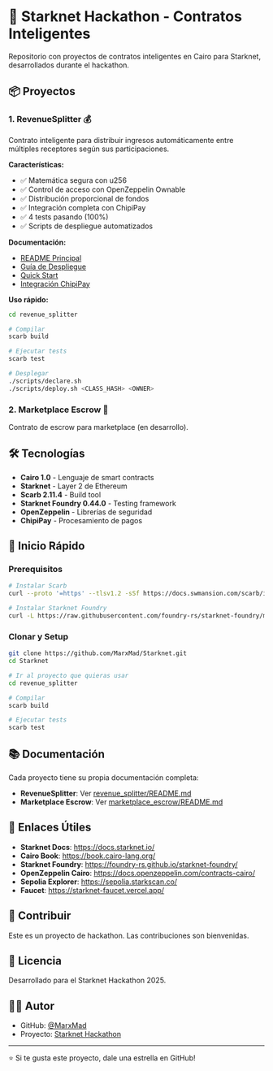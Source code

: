 # 🚀 Starknet Hackathon - Contratos Inteligentes

Repositorio con proyectos de contratos inteligentes en Cairo para Starknet, desarrollados durante el hackathon.

## 📦 Proyectos

### 1. RevenueSplitter 💰

Contrato inteligente para distribuir ingresos automáticamente entre múltiples receptores según sus participaciones.

**Características:**
- ✅ Matemática segura con u256
- ✅ Control de acceso con OpenZeppelin Ownable
- ✅ Distribución proporcional de fondos
- ✅ Integración completa con ChipiPay
- ✅ 4 tests pasando (100%)
- ✅ Scripts de despliegue automatizados

**Documentación:**
- [README Principal](./revenue_splitter/README.md)
- [Guía de Despliegue](./revenue_splitter/DEPLOYMENT.md)
- [Quick Start](./revenue_splitter/QUICK_START.md)
- [Integración ChipiPay](./revenue_splitter/integrations/chipipay/README.md)

**Uso rápido:**
```bash
cd revenue_splitter

# Compilar
scarb build

# Ejecutar tests
scarb test

# Desplegar
./scripts/declare.sh
./scripts/deploy.sh <CLASS_HASH> <OWNER>
```

### 2. Marketplace Escrow 🛒

Contrato de escrow para marketplace (en desarrollo).

## 🛠️ Tecnologías

- **Cairo 1.0** - Lenguaje de smart contracts
- **Starknet** - Layer 2 de Ethereum
- **Scarb 2.11.4** - Build tool
- **Starknet Foundry 0.44.0** - Testing framework
- **OpenZeppelin** - Librerías de seguridad
- **ChipiPay** - Procesamiento de pagos

## 🚀 Inicio Rápido

### Prerequisitos

```bash
# Instalar Scarb
curl --proto '=https' --tlsv1.2 -sSf https://docs.swmansion.com/scarb/install.sh | sh

# Instalar Starknet Foundry
curl -L https://raw.githubusercontent.com/foundry-rs/starknet-foundry/master/scripts/install.sh | sh
```

### Clonar y Setup

```bash
git clone https://github.com/MarxMad/Starknet.git
cd Starknet

# Ir al proyecto que quieras usar
cd revenue_splitter

# Compilar
scarb build

# Ejecutar tests
scarb test
```

## 📚 Documentación

Cada proyecto tiene su propia documentación completa:

- **RevenueSplitter**: Ver [revenue_splitter/README.md](./revenue_splitter/README.md)
- **Marketplace Escrow**: Ver [marketplace_escrow/README.md](./marketplace_escrow/README.md)

## 🔗 Enlaces Útiles

- **Starknet Docs**: https://docs.starknet.io/
- **Cairo Book**: https://book.cairo-lang.org/
- **Starknet Foundry**: https://foundry-rs.github.io/starknet-foundry/
- **OpenZeppelin Cairo**: https://docs.openzeppelin.com/contracts-cairo/
- **Sepolia Explorer**: https://sepolia.starkscan.co/
- **Faucet**: https://starknet-faucet.vercel.app/

## 🤝 Contribuir

Este es un proyecto de hackathon. Las contribuciones son bienvenidas.

## 📝 Licencia

Desarrollado para el Starknet Hackathon 2025.

## 👨‍💻 Autor

- GitHub: [@MarxMad](https://github.com/MarxMad)
- Proyecto: [Starknet Hackathon](https://github.com/MarxMad/Starknet)

---

⭐ Si te gusta este proyecto, dale una estrella en GitHub!

